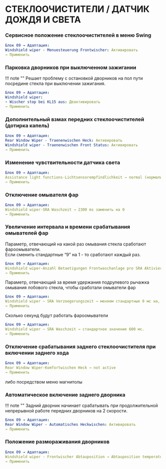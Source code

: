 # СТЕКЛООЧИСТИТЕЛИ / ДАТЧИК ДОЖДЯ И СВЕТА

### Сервисное положение стеклоочистителей в меню Swing
``` yaml title="логин-пароль: 31347"
Блок 09 → Адаптация:
Windshield wiper - Menuesteuerung Frontwischer: Активировать
→ Применить
```

### Парковка дворников при выключенном зажигании

!!! note ""
    Решает проблему с остановкой дворников на пол пути посредине стекла при выключении зажигания.
``` yaml title="логин-пароль: 31347"
Блок 09 → Адаптация:
Windshield wiper:
- Wischer stop bei KL15 aus: Деактивировать
→ Применить
```

### Дополнительный взмах передних стеклоочистителей (дотирка капель)
``` yaml title="логин-пароль: 31347"
Блок 09 → Адаптация:
Rear Window Wiper - Traenenwischen Heck: Активировать
Windshield wiper - Traenenwischen Front Status: Активировать
→ Применить
```

### Изменение чувствительности датчика света
``` yaml title="логин-пароль: 31347"
Блок 09 → Адаптация:
Assistance light functions-Lichtsensorempfindlichkeit → normal (нормально) изменить на "non sensitive" (не чувствителен)
→ Применить
```

### Отключение омывателя фар
``` yaml title="логин-пароль: 31347"
Блок 09 → Адаптация:
Windshield wiper-SRA Waschzeit → 2300 ms заменить на 0
→ Применить
```

### Увеличение интервала и времени срабатывания омывателей фар

Параметр, отвечающий на какой раз омывания стекла сработают фароомыватели.  
Если сменить стандартные “9” на 1 - то сработают каждый раз.  
``` yaml title="логин-пароль: 31347"
Блок 09 → Адаптация:
Windshield wiper-Anzahl Betaetigungen Frontwaschanlage pro SRA Aktivierung → вводим «15»
→ Применить
```

Параметр, отвечающий за время удержания подрулевого рычажка омывания лобового стекла, чтобы сработали омыватели фар
``` yaml title="логин-пароль: 31347"
Блок 09 → Адаптация:
Windshield wiper — SRA Verzoegerungszeit → меняем стандартные 0 мс на, к примеру, 1500 мс (1,5 сек)
→ Применить
```

Сколько секунд будут работать фароомыватели
``` yaml title="логин-пароль: 31347"
Блок 09 → Адаптация:
Windshield wiper — SRA Waschzeit → стандартное значение 600 мс.
→ Применить
```

### Отключение срабатывания заднего стеклоочистителя при включении заднего хода
``` yaml title="логин-пароль: 31347"
Блок 09 → Адаптация:
Rear Window Wiper-Komfortwischen Heck → not active
→ Применить
```
либо посредством меню магнитолы

### Автоматическое включение заднего дворника

!!! note ""
    Задний дворник начинает срабатывать при продолжительной непрерывной работе передних дворников на 2 скорости.
``` yaml title="логин-пароль: 31347"
Блок 09 → Адаптация:
Rear Window Wiper - Automatisches Heckwischen: Активировать
→ Применить
```

### Положение размораживания дворников
``` yaml title="логин-пароль: 31347"
Блок 09 → Адаптация:
Windshield wiper - Frontwischer Abtauposition → Abtauposition temperaturunabhaengig Referenzwischen 
→ Применить
```